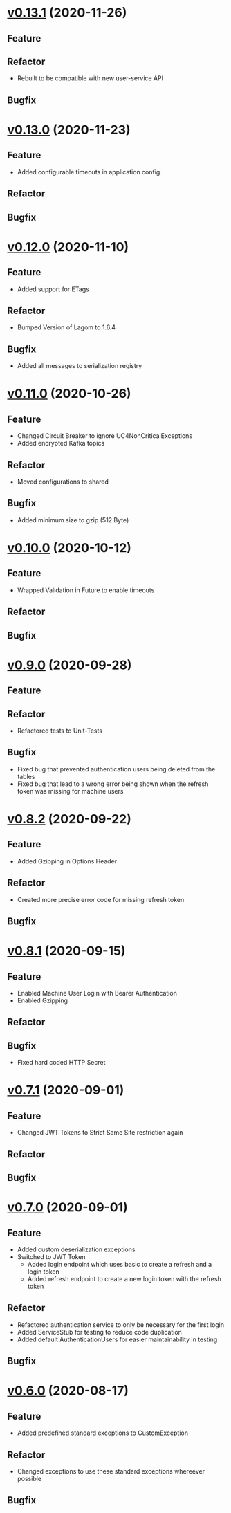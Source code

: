 # [v0.13.1](https://github.com/upb-uc4/University-Credits-4.0/compare/authentication-v0.13.0...authentication-v0.13.1) (2020-11-26)
## Feature
## Refactor
 - Rebuilt to be compatible with new user-service API
## Bugfix

# [v0.13.0](https://github.com/upb-uc4/University-Credits-4.0/compare/authentication-v0.12.0...authentication-v0.13.0) (2020-11-23)
## Feature
 - Added configurable timeouts in application config
## Refactor
## Bugfix

# [v0.12.0](https://github.com/upb-uc4/University-Credits-4.0/compare/authentication-v0.11.0...authentication-v0.12.0) (2020-11-10)
## Feature
 - Added support for ETags
## Refactor
 - Bumped Version of Lagom to 1.6.4
## Bugfix
 - Added all messages to serialization registry

# [v0.11.0](https://github.com/upb-uc4/University-Credits-4.0/compare/authentication-v0.10.0...authentication-v0.11.0) (2020-10-26)
## Feature
 - Changed Circuit Breaker to ignore UC4NonCriticalExceptions
 - Added encrypted Kafka topics
## Refactor
 - Moved configurations to shared
## Bugfix
 - Added minimum size to gzip (512 Byte)

# [v0.10.0](https://github.com/upb-uc4/University-Credits-4.0/compare/authentication-v0.9.0...authentication-v0.10.0) (2020-10-12)
## Feature
 - Wrapped Validation in Future to enable timeouts
## Refactor
## Bugfix

# [v0.9.0](https://github.com/upb-uc4/University-Credits-4.0/compare/authentication-v0.8.2...authentication-v0.9.0) (2020-09-28)
## Feature
## Refactor
 - Refactored tests to Unit-Tests
## Bugfix
 - Fixed bug that prevented authentication users being deleted from the tables
 - Fixed bug that lead to a wrong error being shown when the refresh token was missing for machine users


# [v0.8.2](https://github.com/upb-uc4/University-Credits-4.0/compare/authentication-v0.8.1...authentication-v0.8.2) (2020-09-22)
## Feature
 - Added Gzipping in Options Header
## Refactor
 - Created more precise error code for missing refresh token
## Bugfix

# [v0.8.1](https://github.com/upb-uc4/University-Credits-4.0/compare/authentication-v0.7.1...authentication-v0.8.1) (2020-09-15)
## Feature
 - Enabled Machine User Login with Bearer Authentication
 - Enabled Gzipping
## Refactor
## Bugfix
 - Fixed hard coded HTTP Secret

# [v0.7.1](https://github.com/upb-uc4/University-Credits-4.0/compare/authentication-v0.7.0...authentication-v0.7.1) (2020-09-01)
## Feature
 - Changed JWT Tokens to Strict Same Site restriction again
## Refactor
## Bugfix

# [v0.7.0](https://github.com/upb-uc4/University-Credits-4.0/compare/authentication-v0.6.0...authentication-v0.7.0) (2020-09-01)
## Feature
 - Added custom deserialization exceptions
 - Switched to JWT Token
    - Added login endpoint which uses basic to create a refresh and a login token
    - Added refresh endpoint to create a new login token with the refresh token
## Refactor
 - Refactored authentication service to only be necessary for the first login 
 - Added ServiceStub for testing to reduce code duplication
 - Added default AuthenticationUsers for easier maintainability in testing
## Bugfix

# [v0.6.0](https://github.com/upb-uc4/University-Credits-4.0/compare/v0.5.0...authentication-v0.6.0) (2020-08-17)
## Feature
 - Added predefined standard exceptions to CustomException
## Refactor
 - Changed exceptions to use these standard exceptions whereever possible
## Bugfix
 
